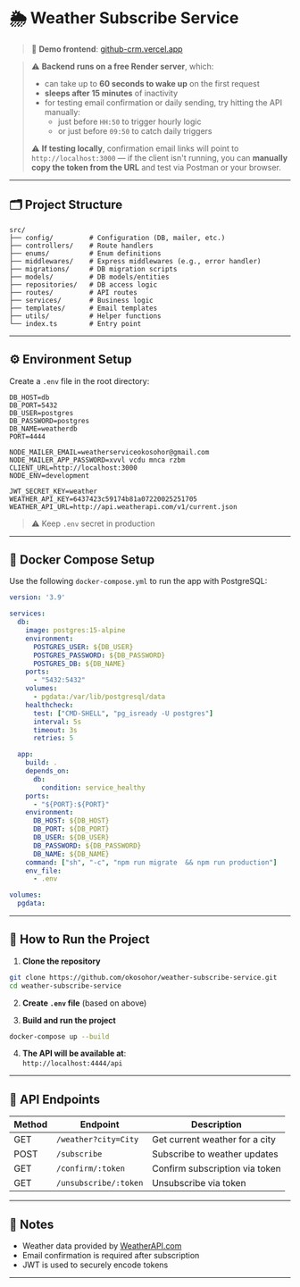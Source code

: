 # 🌦️ Weather Subscribe Service

> 🧪 **Demo frontend**: [github-crm.vercel.app](https://weather-client-tawny.vercel.app)

> ⚠️ **Backend runs on a free Render server**, which:
> - can take up to **60 seconds to wake up** on the first request
> - **sleeps after 15 minutes** of inactivity
> - for testing email confirmation or daily sending, try hitting the API manually:
>   - just before `HH:50` to trigger hourly logic
>   - or just before `09:50` to catch daily triggers
> 
> ⚠️ **If testing locally**, confirmation email links will point to `http://localhost:3000` — if the client isn't running, you can **manually copy the token from the URL** and test via Postman or your browser.

---

## 🗂️ Project Structure

```
src/
├── config/         # Configuration (DB, mailer, etc.)
├── controllers/    # Route handlers
├── enums/          # Enum definitions
├── middlewares/    # Express middlewares (e.g., error handler)
├── migrations/     # DB migration scripts
├── models/         # DB models/entities
├── repositories/   # DB access logic
├── routes/         # API routes
├── services/       # Business logic
├── templates/      # Email templates
├── utils/          # Helper functions
└── index.ts        # Entry point
```

---

## ⚙️ Environment Setup

Create a `.env` file in the root directory:

```
DB_HOST=db
DB_PORT=5432
DB_USER=postgres
DB_PASSWORD=postgres
DB_NAME=weatherdb
PORT=4444

NODE_MAILER_EMAIL=weatherserviceokosohor@gmail.com
NODE_MAILER_APP_PASSWORD=xvvl vcdu mnca rzbm
CLIENT_URL=http://localhost:3000
NODE_ENV=development

JWT_SECRET_KEY=weather
WEATHER_API_KEY=6437423c59174b81a07220025251705
WEATHER_API_URL=http://api.weatherapi.com/v1/current.json
```

> ⚠️ Keep `.env` secret in production

---

## 🐳 Docker Compose Setup

Use the following `docker-compose.yml` to run the app with PostgreSQL:

```yaml
version: '3.9'

services:
  db:
    image: postgres:15-alpine
    environment:
      POSTGRES_USER: ${DB_USER}
      POSTGRES_PASSWORD: ${DB_PASSWORD}
      POSTGRES_DB: ${DB_NAME}
    ports:
      - "5432:5432"
    volumes:
      - pgdata:/var/lib/postgresql/data
    healthcheck:
      test: ["CMD-SHELL", "pg_isready -U postgres"]
      interval: 5s
      timeout: 3s
      retries: 5

  app:
    build: .
    depends_on:
      db:
        condition: service_healthy
    ports:
      - "${PORT}:${PORT}"
    environment:
      DB_HOST: ${DB_HOST}
      DB_PORT: ${DB_PORT}
      DB_USER: ${DB_USER}
      DB_PASSWORD: ${DB_PASSWORD}
      DB_NAME: ${DB_NAME}
    command: ["sh", "-c", "npm run migrate  && npm run production"]
    env_file:
      - .env

volumes:
  pgdata:
```

---

## 🚀 How to Run the Project

1. **Clone the repository**

```bash
git clone https://github.com/okosohor/weather-subscribe-service.git
cd weather-subscribe-service
```

2. **Create `.env` file** (based on above)

3. **Build and run the project**

```bash
docker-compose up --build
```

4. **The API will be available at**:  
   `http://localhost:4444/api`

---

## 📮 API Endpoints

| Method | Endpoint                 | Description                          |
|--------|--------------------------|--------------------------------------|
| GET    | `/weather?city=City`     | Get current weather for a city       |
| POST   | `/subscribe`             | Subscribe to weather updates         |
| GET    | `/confirm/:token`        | Confirm subscription via token       |
| GET    | `/unsubscribe/:token`    | Unsubscribe via token                |

---

## 📌 Notes

- Weather data provided by [WeatherAPI.com](https://www.weatherapi.com/)
- Email confirmation is required after subscription
- JWT is used to securely encode tokens

---

